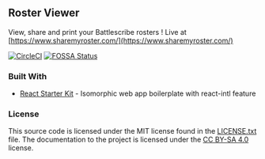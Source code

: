 ## Roster Viewer

View, share and print your Battlescribe rosters ! Live at [https://www.sharemyroster.com/](https://www.sharemyroster.com/)

[![CircleCI](https://circleci.com/gh/p-bizouard/ShareMyRoster.svg?style=svg)](https://circleci.com/gh/p-bizouard/ShareMyRoster)
[![FOSSA Status](https://app.fossa.io/api/projects/git%2Bgithub.com%2Fp-bizouard%2FRosterViewer.svg?type=shield)](https://app.fossa.io/projects/git%2Bgithub.com%2Fp-bizouard%2FRosterViewer?ref=badge_shield)

### Built With

* [React Starter Kit](https://github.com/kriasoft/react-starter-kit) - Isomorphic web app boilerplate with react-intl feature

### License

This source code is licensed under the MIT
license found in the [LICENSE.txt](https://github.com/p-bizouard/ShareMyRoster/blob/master/LICENSE.txt)
file. The documentation to the project is licensed under the
[CC BY-SA 4.0](http://creativecommons.org/licenses/by-sa/4.0/) license.
